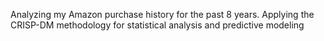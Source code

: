 Analyzing my Amazon purchase history for the past 8 years.
Applying the CRISP-DM methodology for statistical analysis and predictive modeling
